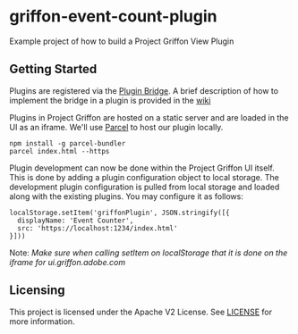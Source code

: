 # griffon-event-count-plugin
Example project of how to build a Project Griffon View Plugin

## Getting Started
Plugins are registered via the [Plugin Bridge](https://github.com/adobe/griffon-plugin-bridge). A brief description of how to implement the bridge in a plugin is provided in the [wiki](https://github.com/adobe/griffon-event-count-plugin/wiki)

Plugins in Project Griffon are hosted on a static server and are loaded in the UI as an iframe. We'll use [Parcel](https://parceljs.org/) to host our plugin locally.

```
npm install -g parcel-bundler
parcel index.html --https
```

Plugin development can now be done within the Project Griffon UI itself. This is done by adding a plugin configuration object to local storage. The development plugin configuration is pulled from local storage and loaded along with the existing plugins. 
You may configure it as follows:

```
localStorage.setItem('griffonPlugin', JSON.stringify([{
  displayName: 'Event Counter',
  src: 'https://localhost:1234/index.html'
}]))
```

Note: _Make sure when calling setItem on localStorage that it is done on the iframe for ui.griffon.adobe.com_

## Licensing

This project is licensed under the Apache V2 License. See [LICENSE](LICENSE.md) for more information.
